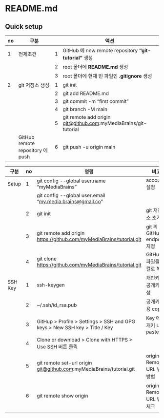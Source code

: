 # README.md

## Quick setup

| no   | 구분                             |      | 액션                                                         |
| ---- | -------------------------------- | ---- | ------------------------------------------------------------ |
| 1    | 전제조건                         | 1    | GitHub 에 new remote repository  **“git-tutorial”** 생성     |
|      |                                  | 2    | root 폴더에 **README.md**  생성                              |
|      |                                  | 3    | root 폴더에 현재 빈 파일인 **.gitignore** 생성               |
| 2    | git 저장소 생성                  | 1    | git init                                                     |
|      |                                  | 2    | git add README.md                                            |
|      |                                  | 3    | git commit -m “first commit”                                 |
|      |                                  | 4    | git branch -M main                                           |
|      |                                  | 5    | git remote add origin git@github.com:myMediaBrains/git-tutorial |
|      | GitHub remote repository 에 push | 6    | git push -u origin main                                      |



| 구분    | no   | 명령                                                         | 비고                          |
| ------- | ---- | ------------------------------------------------------------ | ----------------------------- |
| Setup   | 1    | git config \--global user.name “myMediaBrains”               | account 설정                  |
|         |      | git config \--global user.email “my.media.brains@gmail.co”   |                               |
|         | 2    | git init                                                     | git 저장소 초기화             |
|         | 3    | git remote add origin https://github.com/myMediaBrains/tutorial.git | git 의  GitHub endpoint  지정 |
|         | 4    | git clone https://github.com/myMediaBrains/tutorial.git      | GitHub 파일을 로컬로 복제     |
| SSH Key | 1    | ssh-keygen                                                   | 개인키 및 공개키 생성         |
|         | 2    | ~/.ssh/id_rsa.pub                                            | 공개키 내용 copy              |
|         | 3    | GitHup > Profile > Settings > SSH and GPG keys > New SSH key > Title / Key | Key 에 공개키 내용 paste      |
|         | 4    | Clone or download > Clone with HTTPS > Use SSH 버튼 클릭     |                               |
|         | 5    | git remote set-url origin git@github.com:myMediaBrains/tutorial.git | origin의 Remote URL 변경방법  |
|         | 6    | git remote show origin                                       | origin의 Remote URL 변경 체크 |
|         |      |                                                              |                               |

